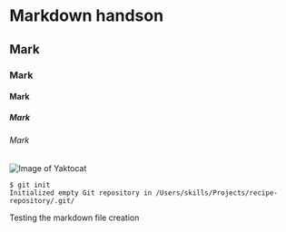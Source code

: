 # Markdown handson
##  Mark
###   Mark
#### Mark
##### Mark
###### Mark

![Image of Yaktocat](https://octodex.github.com/images/yaktocat.png)

```
$ git init
Initialized empty Git repository in /Users/skills/Projects/recipe-repository/.git/
```

Testing the markdown file creation
